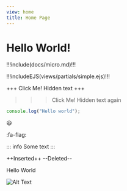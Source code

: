 ```yaml
---
view: home
title: Home Page
---
```


# Hello World!

!!!include(docs/micro.md)!!!

!!!includeEJS(views/partials/simple.ejs)!!!


+++ Click Me!
Hidden text
+++

>>> Click Me!
Hidden text again
>>>

```js:hello.js
console.log("Hello world");
```

:smiley:

:fa-flag:

::: info
Some text
:::

++Inserted++
--Deleted--

Hello World

![Alt Text](/images/test.png)
